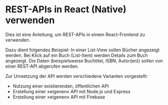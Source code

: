 # REST-APIs in React (Native) verwenden

Dies ist eine Anleitung, um REST-APIs in einem React-Frontend zu verwenden.

Dazu dient folgendes Beispiel: In einer List-View sollen Bücher angezeigt werden. Bei Klick auf ein Buch (List-Item) werden Details zum Buch angezeigt. Die Daten (beispielsweise Buchtitel, ISBN, Autor(en)) sollen von einer REST-API abgerufen werden.

Zur Umsetzung der API werden verschiedene Varianten vorgestellt:

- Nutzung einer existierenden, öffentlichen API
- Erstellung einer »eigenen« API mit Node.js und Express
- Erstellung einer »eigenen« API mit Firebase
